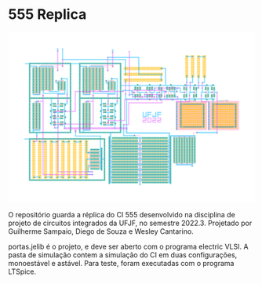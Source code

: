 # 555 Replica
<p align="center">
  <img src="555.svg" />
</p>

O repositório guarda a réplica do CI 555 desenvolvido na disciplina de projeto de circuitos integrados da UFJF, no semestre 2022.3. Projetado por Guilherme Sampaio, Diego de Souza e Wesley Cantarino.

portas.jelib é o projeto, e deve ser aberto com o programa electric VLSI. A pasta de simulação contem a simulação do CI em duas configurações, monoestável e astável. Para teste, foram executadas com o programa LTSpice.

